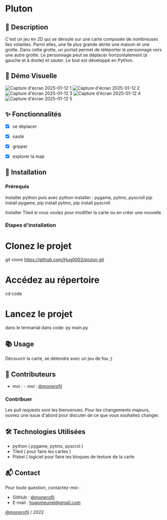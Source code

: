 # Pluton

## 📄 Description
C'est un jeu en 2D qui se déroule sur une carte composée de nombreuses îles volantes. Parmi elles, une île plus grande abrite une maison et une grotte. Dans cette grotte, un portail permet de téléporter le personnage vers une autre grotte. Le personnage peut se déplacer horizontalement (à gauche et à droite) et sauter. Le tout est développé en Python.

## 🎥 Démo Visuelle
![Capture d'écran 2025-01-12 1](https://github.com/user-attachments/assets/38b67f91-4142-4c9c-9a80-a0b964d481f5)
![Capture d'écran 2025-01-12 2](https://github.com/user-attachments/assets/f91170a4-3e6c-498e-98c2-6e6e69d5164d)
![Capture d'écran 2025-01-12 3](https://github.com/user-attachments/assets/2f9e957d-452d-40d9-9818-a456ee8744ef)
![Capture d'écran 2025-01-12 4](https://github.com/user-attachments/assets/28718cc8-4877-413c-8709-3f600e18e869)
![Capture d'écran 2025-01-12 5](https://github.com/user-attachments/assets/eb27cebb-6239-45e0-97ba-925f49f2eff2)


## ✨ Fonctionnalités

- [x] se déplacer  
- [x] sauté 
- [x] gripper
- [x] explorer la map  


## 🚀 Installation

### Prérequis
Installer python
puis avec python installer : pygame, pytmx, pyscroll
pip install pygame, pip install pytmx, pip install pyscroll

Installer Tiled si vous voulez pour modifier la carte ou en créer une nouvelle

### Étapes d'installation

# Clonez le projet
git clone https://github.com/Hug0003/pluton.git

# Accédez au répertoire
cd code

# Lancez le projet
dans le termanial dans code: py main.py


## 📚 Usage
Découvrir la carte, se détendre avec un jeu de fou ;)



## 👥 Contributeurs

- moi : - moi : [@monprofil](https://github.com/Hug0003)  

### Contribuer
Les pull requests sont les bienvenues. Pour les changements majeurs, ouvrez une issue d'abord pour discuter de ce que vous souhaitez changer.  



## 🛠️ Technologies Utilisées

- python ( pygame, pytmx, pyscrol ) 
- Tiled ( pour faire les cartes )
- Piskel ( logiciel pour faire les bloques de texture de la carte 



## 📬 Contact

Pour toute question, contactez-moi :  
- GitHub : [@monprofil](https://github.com/Hug0003)  
- E-mail : hugomeuriel@gmail.com

[@monprofil](https://github.com/Hug0003) / 2022
